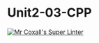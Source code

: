 # Unit2-03-CPP
[![Mr Coxall's Super Linter](https://github.com/ICS3U-Programming-VivianaH/Unit2-03-CPP/workflows/Mr%20Coxall's%20Super%20Linter/badge.svg)](https://github.com/ICS3U-Programming-VivianaH/Unit2-03-CPP/actions/)
